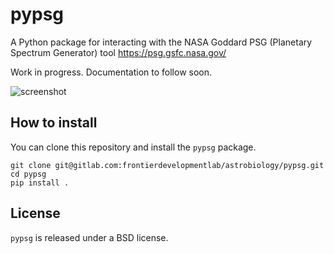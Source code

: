 # pypsg

A Python package for interacting with the NASA Goddard PSG (Planetary Spectrum Generator) tool https://psg.gsfc.nasa.gov/

Work in progress. Documentation to follow soon.

![screenshot](https://gitlab.com/frontierdevelopmentlab/astrobiology/pypsg/raw/master/screenshot.png)

## How to install

You can clone this repository and install the `pypsg` package.


```
git clone git@gitlab.com:frontierdevelopmentlab/astrobiology/pypsg.git
cd pypsg
pip install .
```

## License

`pypsg` is released under a BSD license.
